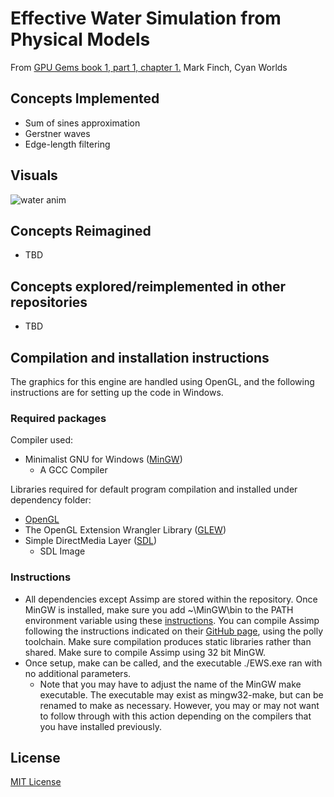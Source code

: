 # Effective Water Simulation from Physical Models
From [GPU Gems book 1, part 1, chapter 1.](https://developer.nvidia.com/gpugems/gpugems/part-i-natural-effects/chapter-1-effective-water-simulation-physical-models)
 Mark Finch, Cyan Worlds

## Concepts Implemented
* Sum of sines approximation
* Gerstner waves
* Edge-length filtering

## Visuals
![water anim](https://user-images.githubusercontent.com/42471346/173206974-f3ade3ae-2949-46ce-887c-9e9e5c5afa35.gif)

## Concepts Reimagined
* TBD

## Concepts explored/reimplemented in other repositories
* TBD

## Compilation and installation instructions
The graphics for this engine are handled using OpenGL, and the following instructions are for setting up the code in Windows. 

### Required packages
Compiler used:
* Minimalist GNU for Windows ([MinGW](https://sourceforge.net/projects/mingw/))
  * A GCC Compiler

Libraries required for default program compilation and installed under dependency folder:
* [OpenGL](https://github.com/KhronosGroup/OpenGL-Registry)
* The OpenGL Extension Wrangler Library ([GLEW](https://github.com/nigels-com/glew))
* Simple DirectMedia Layer ([SDL](https://github.com/libsdl-org/SDL))
  * SDL Image

### Instructions
* All dependencies except Assimp are stored within the repository. Once MinGW is installed, make sure you add ~\MinGW\bin to the PATH environment variable using these [instructions](http://www.mingw.org/wiki/Getting_Started/). You can compile Assimp following the instructions indicated on their [GitHub page](https://github.com/assimp/assimp/blob/master/Build.md), using the polly toolchain. Make sure compilation produces static libraries rather than shared. Make sure to compile Assimp using 32 bit MinGW. 
* Once setup, make can be called, and the executable ./EWS.exe ran with no additional parameters.
  * Note that you may have to adjust the name of the MinGW make executable. The executable may exist as mingw32-make, but can be renamed to make as necessary. However, you may or may not want to follow through with this action depending on the compilers that you have installed previously.

## License
[MIT License](https://choosealicense.com/licenses/mit/)
